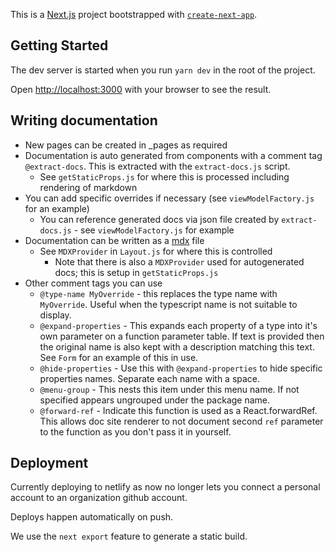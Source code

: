 This is a [Next.js](https://nextjs.org/) project bootstrapped with [`create-next-app`](https://github.com/zeit/next.js/tree/canary/packages/create-next-app).

## Getting Started

The dev server is started when you run `yarn dev` in the root of the project.

Open [http://localhost:3000](http://localhost:3000) with your browser to see the result.

## Writing documentation

-   New pages can be created in \_pages as required
-   Documentation is auto generated from components with a comment tag `@extract-docs`. This is extracted with the `extract-docs.js` script.
    -   See `getStaticProps.js` for where this is processed including rendering of markdown
-   You can add specific overrides if necessary (see `viewModelFactory.js` for an example)
    -   You can reference generated docs via json file created by `extract-docs.js` - see `viewModelFactory.js` for example
-   Documentation can be written as a [mdx](https://mdxjs.com/) file
    -   See `MDXProvider` in `Layout.js` for where this is controlled
        -   Note that there is also a `MDXProvider` used for autogenerated docs; this is setup in `getStaticProps.js`
-   Other comment tags you can use
    -   `@type-name MyOverride` - this replaces the type name with `MyOverride`. Useful when the typescript name is not suitable to display.
    -   `@expand-properties` - This expands each property of a type into it's own parameter on a function parameter table. If text is provided then the original name is also kept with a description matching this text. See `Form` for an example of this in use.
    -   `@hide-properties` - Use this with `@expand-properties` to hide specific properties names. Separate each name with a space.
    -   `@menu-group` - This nests this item under this menu name. If not specified appears ungrouped under the package name.
    -   `@forward-ref` - Indicate this function is used as a React.forwardRef. This allows doc site renderer to not document second `ref` parameter to the function as you don't pass it in yourself.
    
    
## Deployment

Currently deploying to netlify as now no longer lets you connect a personal account to an organization github account.

Deploys happen automatically on push.

We use the `next export` feature to generate a static build.


